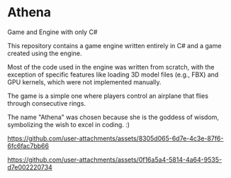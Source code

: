 # Athena
 
Game and Engine with only C#

This repository contains a game engine written entirely in C# and a game created using the engine.

Most of the code used in the engine was written from scratch, with the exception of specific features like loading 3D model files (e.g., FBX) and GPU kernels, which were not implemented manually.

The game is a simple one where players control an airplane that flies through consecutive rings.

The name "Athena" was chosen because she is the goddess of wisdom, symbolizing the wish to excel in coding. :)

https://github.com/user-attachments/assets/8305d065-6d7e-4c3e-87f6-6fc6fac7bb66

https://github.com/user-attachments/assets/0f16a5a4-5814-4a64-9535-d7e002220734
